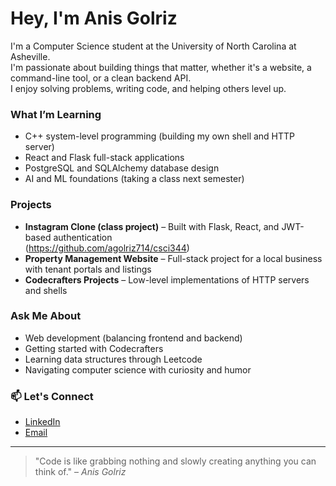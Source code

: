 # Hey, I'm Anis Golriz

I'm a Computer Science student at the University of North Carolina at Asheville.  
I'm passionate about building things that matter, whether it's a website, a command-line tool, or a clean backend API.  
I enjoy solving problems, writing code, and helping others level up.

### What I’m Learning
- C++ system-level programming (building my own shell and HTTP server)
- React and Flask full-stack applications
- PostgreSQL and SQLAlchemy database design
- AI and ML foundations (taking a class next semester)

### Projects
- **Instagram Clone (class project)** – Built with Flask, React, and JWT-based authentication  
  (https://github.com/agolriz714/csci344)
- **Property Management Website** – Full-stack project for a local business with tenant portals and listings
- **Codecrafters Projects** – Low-level implementations of HTTP servers and shells

### Ask Me About
- Web development (balancing frontend and backend)
- Getting started with Codecrafters
- Learning data structures through Leetcode
- Navigating computer science with curiosity and humor


### 📫 Let's Connect
- [LinkedIn](https://www.linkedin.com/in/anisgolriz/)
- [Email](anisgolriz714@gmail.com) 


---

> "Code is like grabbing nothing and slowly creating anything you can think of." – *Anis Golriz*





